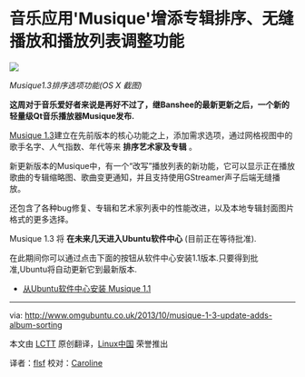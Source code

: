 音乐应用'Musique'增添专辑排序、无缝播放和播放列表调整功能
================================================================================
![](http://www.omgubuntu.co.uk/wp-content/uploads/2013/10/cartoon_clouds_and_blue_sky-wallpaper-1152x864.jpg)

*Musique1.3排序选项功能(OS X 截图)*

**这周对于音乐爱好者来说是再好不过了，继Banshee的最新更新之后，一个新的轻量级Qt音乐播放器Musique发布.**

[Musique 1.3][1]建立在先前版本的核心功能之上，添加需求选项，通过网格视图中的歌手名字、人气指数、年代等来 **排序艺术家及专辑** 。

新更新版本的Musique中，有一个“改写”播放列表的新功能，它可以显示正在播放歌曲的专辑缩略图、歌曲变更通知，并且支持使用GStreamer声子后端无缝播放。

还包含了各种bug修复、专辑和艺术家列表中的性能改进，以及本地专辑封面图片格式的更多选择。

Musique 1.3 将 **在未来几天进入Ubuntu软件中心** (目前正在等待批准).

在此期间你可以通过点击下面的按钮从软件中心安装1.1版本.只要得到批准,Ubuntu将自动更新它到最新版本.

- [从Ubuntu软件中心安装 Musique 1.1][2] 

--------------------------------------------------------------------------------

via: http://www.omgubuntu.co.uk/2013/10/musique-1-3-update-adds-album-sorting

本文由 [LCTT][] 原创翻译，[Linux中国][] 荣誉推出

译者：[flsf][] 校对：[Caroline][]

[LCTT]:https://github.com/LCTT/TranslateProject
[Linux中国]:http://linux.cn/portal.php
[flsf]:https://github.com/flsf
[Caroline]:http://linux.cn/space/14763

[1]:http://flavio.tordini.org/musique-1-3
[2]:apt:musique 
